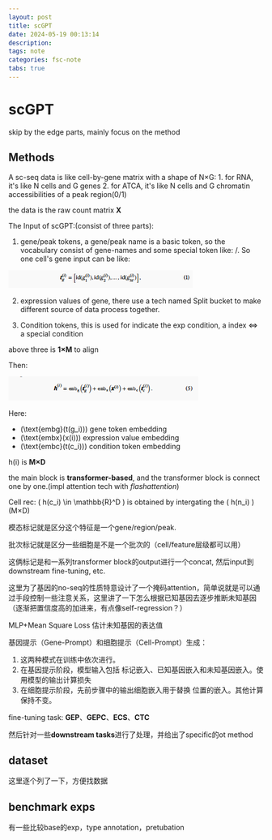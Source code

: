 ```yaml
---
layout: post
title: scGPT
date: 2024-05-19 00:13:14
description: 
tags: note
categories: fsc-note
tabs: true
---
```


# scGPT

skip by the edge parts, mainly focus on the method

## Methods

A sc-seq data is like cell-by-gene matrix with a shape of N×G:
    1. for RNA, it's like N cells and G genes
    2. for ATCA,  it's like N cells and G chromatin accessibilities of a peak region(0/1)

the data is the raw count matrix **X**

The Input of scGPT:(consist of three parts):

1. gene/peak tokens, a gene/peak name is a basic token, so the  vocabulary consist of gene-names and some special token like: <cls>/<pad>. So one cell's gene input can be like:

![公式](./pic/scGPT/02.png)


2. expression values of gene, there use a tech named Split bucket to make different source of data process together.

3. Condition tokens, this is used for indicate the exp condition, a index <=> a special condition

above three is **1×M** to align

Then: 

![公式](./pic/scGPT/01.png)

Here:
- \(\text{embg}(t(g_i))\) gene token embedding
- \(\text{embx}(x(i))\) expression value embedding
- \(\text{embc}(t(c_i))\) condition token embedding

h(i) is **M×D**

the main block is **transformer-based**, and the transformer block is connect one by one.(impl attention tech with *flashattention*)

Cell rec: \( h(c_i) \in \mathbb{R}^D \) is obtained by intergating the \( h(n_i) \) (M×D)

模态标记就是区分这个特征是一个gene/region/peak.

批次标记就是区分一些细胞是不是一个批次的（cell/feature层级都可以用）

这俩标记是和一系列transformer block的output进行一个concat, 然后input到downstream fine-tuning, etc.

这里为了基因的no-seq的性质特意设计了一个掩码attention，简单说就是可以通过手段控制一些注意关系，这里讲了一下怎么根据已知基因去逐步推断未知基因（逐渐把置信度高的加进来，有点像self-regression？）

MLP+Mean Square Loss 估计未知基因的表达值

基因提示（Gene-Prompt）和细胞提示（Cell-Prompt）生成：
1. 这两种模式在训练中依次进行。
2. 在基因提示阶段，模型输入包括 <cls> 标记嵌入、已知基因嵌入和未知基因嵌入。使用模型的输出计算损失
3. 在细胞提示阶段，先前步骤中的输出细胞嵌入用于替换 <cls> 位置的嵌入。其他计算保持不变。

fine-tuning task: **GEP**、**GEPC**、**ECS**、**CTC**

然后针对一些**downstream tasks**进行了处理，并给出了specific的ot method


## dataset
这里逐个列了一下，方便找数据

## benchmark exps
有一些比较base的exp，type annotation，pretubation





